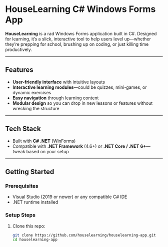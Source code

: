 #  HouseLearning C# Windows Forms App

**HouseLearning** is a rad Windows Forms application built in C#. Designed for learning, it’s a slick, interactive tool to help users level up—whether they’re prepping for school, brushing up on coding, or just killing time productively.


---

##  Features

- **User-friendly interface** with intuitive layouts
- **Interactive learning modules**—could be quizzes, mini-games, or dynamic exercises
- **Easy navigation** through learning content
- **Modular design** so you can drop in new lessons or features without wrecking the structure

---

##  Tech Stack

- Built with **C# .NET** (WinForms)
- Compatible with **.NET Framework** (4.6+) or **.NET Core / .NET 6+**—tweak based on your setup

---

##  Getting Started

### Prerequisites
- Visual Studio (2019 or newer) or any compatible C# IDE
- .NET runtime installed

### Setup Steps
1. Clone this repo:
   ```bash
   git clone https://github.com/houselearning/houselearning-app.git
   cd houselearning-app
